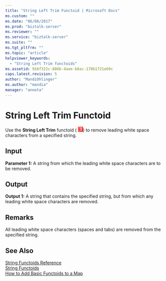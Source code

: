 ```yaml
---
title: "String Left Trim Functoid | Microsoft Docs"
ms.custom: ""
ms.date: "06/08/2017"
ms.prod: "biztalk-server"
ms.reviewer: ""
ms.service: "biztalk-server"
ms.suite: ""
ms.tgt_pltfrm: ""
ms.topic: "article"
helpviewer_keywords: 
  - "String Left Trim functoids"
ms.assetid: 916f322c-886b-4aee-b8ac-178b1721e69c
caps.latest.revision: 5
author: "MandiOhlinger"
ms.author: "mandia"
manager: "anneta"
---
```

# String Left Trim Functoid
Use the **String Left Trim** functoid ( ![](../core/media/stringlefttrim.gif "stringlefttrim")) to remove leading white space characters from a specified string.  
  
## Input  
 **Parameter 1:** A string from which the leading white space characters are to be removed.  
  
## Output  
 **Output 1:** A string that contains the specified string, but from which any leading white space characters are removed.  
  
## Remarks  
 All leading white space characters (spaces and tabs) are removed from the specified string.  
  
## See Also  
 [String Functoids Reference](../core/string-functoids-reference.md)   
 [String Functoids](../core/string-functoids.md)   
 [How to Add Basic Functoids to a Map](../core/how-to-add-basic-functoids-to-a-map.md)